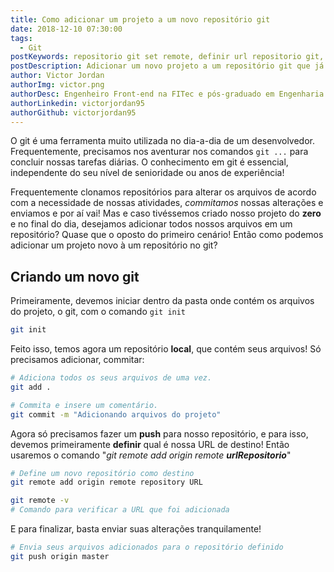 ```yaml
---
title: Como adicionar um projeto a um novo repositório git
date: 2018-12-10 07:30:00
tags:
  - Git
postKeywords: repositorio git set remote, definir url repositorio git, git url repositorio, alterar url repositorio
postDescription: Adicionar um novo projeto a um repositório git que já exista talvez possa parecer ser uma tarefa chatinha, mas é justamente o contrário! É muito mais simples que pensa, com o comando que o git nos disponibiliza!
author: Victor Jordan
authorImg: victor.png
authorDesc: Engenheiro Front-end na FITec e pós-graduado em Engenharia de Software pela PUC-MG e formado em Banco de Dados pela Fatec, apaixonado por usabilidade, performance e UX!
authorLinkedin: victorjordan95
authorGithub: victorjordan95
---
```


O git é uma ferramenta muito utilizada no dia-a-dia de um desenvolvedor. Frequentemente, precisamos nos aventurar nos comandos `git ...` para concluir nossas tarefas diárias. O conhecimento em git é essencial, independente do seu nível de senioridade ou anos de experiência!

Frequentemente clonamos repositórios para alterar os arquivos de acordo com a necessidade de nossas atividades, _commitamos_ nossas alterações e enviamos e por aí vai! Mas e caso tivéssemos criado nosso projeto do **zero** e no final do dia, desejamos adicionar todos nossos arquivos em um repositório? Quase que o oposto do primeiro cenário! Então como podemos adicionar um projeto novo à um repositório no git?

<!-- more -->

## Criando um novo git

Primeiramente, devemos iniciar dentro da pasta onde contém os arquivos do projeto, o git, com o comando `git init`

```bash
git init
```

Feito isso, temos agora um repositório **local**, que contém seus arquivos! Só precisamos adicionar, commitar:

```bash
# Adiciona todos os seus arquivos de uma vez.
git add .

# Commita e insere um comentário.
git commit -m "Adicionando arquivos do projeto"
```

Agora só precisamos fazer um **push** para nosso repositório, e para isso, devemos primeiramente **definir** qual é nossa URL de destino! Então usaremos o comando "_git remote add origin remote **urlRepositorio**_"

```bash
# Define um novo repositório como destino
git remote add origin remote repository URL

git remote -v
# Comando para verificar a URL que foi adicionada
```

E para finalizar, basta enviar suas alterações tranquilamente!

```bash
# Envia seus arquivos adicionados para o repositório definido
git push origin master
```
